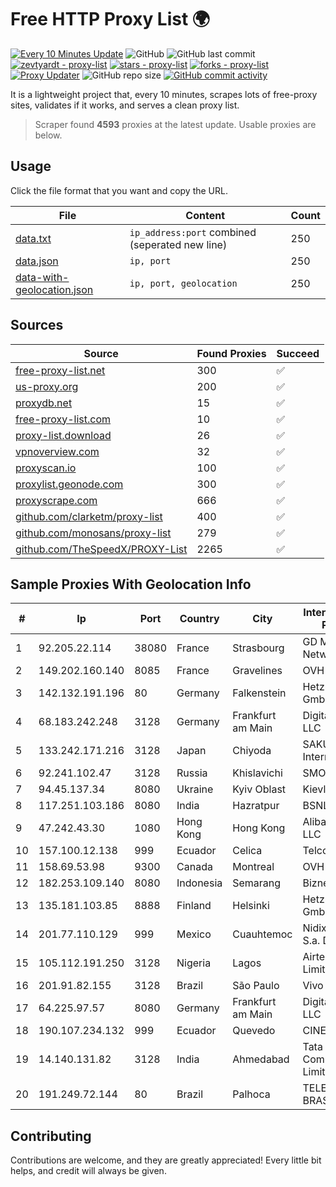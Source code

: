
# Free HTTP Proxy List 🌍

[![Every 10 Minutes Update](https://github.com/mertguvencli/http-proxy-list/actions/workflows/main.yml/badge.svg?branch=main)](https://github.com/mertguvencli/http-proxy-list/actions/workflows/main.yml)
![GitHub](https://img.shields.io/github/license/mertguvencli/http-proxy-list)
![GitHub last commit](https://img.shields.io/github/last-commit/mertguvencli/http-proxy-list)
[![zevtyardt - proxy-list](https://img.shields.io/static/v1?label=zevtyardt&message=proxy-list&color=blue&logo=github)](https://github.com/zevtyardt/proxy-list "Go to GitHub repo")
[![stars - proxy-list](https://img.shields.io/github/stars/zevtyardt/proxy-list?style=social)](https://github.com/zevtyardt/proxy-list)
[![forks - proxy-list](https://img.shields.io/github/forks/zevtyardt/proxy-list?style=social)](https://github.com/zevtyardt/proxy-list)
[![Proxy Updater](https://github.com/zevtyardt/proxy-list/workflows/Proxy%20Updater/badge.svg)](https://github.com/zevtyardt/proxy-list/actions?query=workflow:"Proxy+Updater")
![GitHub repo size](https://img.shields.io/github/repo-size/zevtyardt/proxy-list)
[![GitHub commit activity](https://img.shields.io/github/commit-activity/m/zevtyardt/proxy-list?logo=commits)](https://github.com/zevtyardt/proxy-list/commits/main)

It is a lightweight project that, every 10 minutes, scrapes lots of free-proxy sites, validates if it works, and serves a clean proxy list.

> Scraper found **4593** proxies at the latest update. Usable proxies are below.

## Usage

Click the file format that you want and copy the URL.

|File|Content|Count|
|----|-------|-----|
|[data.txt](https://raw.githubusercontent.com/mertguvencli/http-proxy-list/main/proxy-list/data.txt)|`ip_address:port` combined (seperated new line)|250|
|[data.json](https://raw.githubusercontent.com/mertguvencli/http-proxy-list/main/proxy-list/data.json)|`ip, port`|250|
|[data-with-geolocation.json](https://raw.githubusercontent.com/mertguvencli/http-proxy-list/main/proxy-list/data-with-geolocation.json)|`ip, port, geolocation`|250|

## Sources

|Source|Found Proxies|Succeed|
|------|-------------|-------|
|[free-proxy-list.net](https://free-proxy-list.net)|300|✅|
|[us-proxy.org](https://www.us-proxy.org)|200|✅|
|[proxydb.net](http://proxydb.net)|15|✅|
|[free-proxy-list.com](https://free-proxy-list.com/?page=&port=&type%5B%5D=http&type%5B%5D=https&up_time=0&search=Search)|10|✅|
|[proxy-list.download](https://www.proxy-list.download/HTTP)|26|✅|
|[vpnoverview.com](https://vpnoverview.com/privacy/anonymous-browsing/free-proxy-servers)|32|✅|
|[proxyscan.io](https://www.proxyscan.io)|100|✅|
|[proxylist.geonode.com](https://proxylist.geonode.com/api/proxy-list?limit=300&page=1&sort_by=lastChecked&sort_type=desc&protocols=http,https)|300|✅|
|[proxyscrape.com](https://api.proxyscrape.com/v2/?request=displayproxies&protocol=http&timeout=10000&country=all&ssl=all&anonymity=all)|666|✅|
|[github.com/clarketm/proxy-list](https://raw.githubusercontent.com/clarketm/proxy-list/master/proxy-list-raw.txt)|400|✅|
|[github.com/monosans/proxy-list](https://raw.githubusercontent.com/monosans/proxy-list/main/proxies/http.txt)|279|✅|
|[github.com/TheSpeedX/PROXY-List](https://raw.githubusercontent.com/TheSpeedX/PROXY-List/master/http.txt)|2265|✅|


## Sample Proxies With Geolocation Info

|#|Ip|Port|Country|City|Internet Service Provider|
|-|--|----|-------|----|-------------------------|
|1|92.205.22.114|38080|France|Strasbourg|GD MASS Network|
|2|149.202.160.140|8085|France|Gravelines|OVH SAS|
|3|142.132.191.196|80|Germany|Falkenstein|Hetzner Online GmbH|
|4|68.183.242.248|3128|Germany|Frankfurt am Main|DigitalOcean, LLC|
|5|133.242.171.216|3128|Japan|Chiyoda|SAKURA Internet Inc.|
|6|92.241.102.47|3128|Russia|Khislavichi|SMOLTELECOM|
|7|94.45.137.34|8080|Ukraine|Kyiv Oblast|Kievline LLC|
|8|117.251.103.186|8080|India|Hazratpur|BSNL Internet|
|9|47.242.43.30|1080|Hong Kong|Hong Kong|Alibaba.com LLC|
|10|157.100.12.138|999|Ecuador|Celica|Telconet S.A|
|11|158.69.53.98|9300|Canada|Montreal|OVH SAS|
|12|182.253.109.140|8080|Indonesia|Semarang|Biznet Metronet|
|13|135.181.103.85|8888|Finland|Helsinki|Hetzner Online GmbH|
|14|201.77.110.129|999|Mexico|Cuauhtemoc|Nidix Networks S.a. De C.V.|
|15|105.112.191.250|3128|Nigeria|Lagos|Airtel Networks Limited|
|16|201.91.82.155|3128|Brazil|São Paulo|Vivo|
|17|64.225.97.57|8080|Germany|Frankfurt am Main|DigitalOcean, LLC|
|18|190.107.234.132|999|Ecuador|Quevedo|CINECABLE TV|
|19|14.140.131.82|3128|India|Ahmedabad|Tata Communications Limited|
|20|191.249.72.144|80|Brazil|Palhoca|TELEFÔNICA BRASIL S.A|



## Contributing

Contributions are welcome, and they are greatly appreciated! Every
little bit helps, and credit will always be given.

